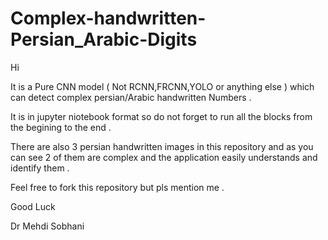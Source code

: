 # Complex-handwritten-Persian_Arabic-Digits
Hi

It is a Pure CNN model ( Not RCNN,FRCNN,YOLO or anything else ) which can detect complex persian/Arabic handwritten Numbers . 

It is in jupyter niotebook format so do not forget to run all the blocks from the begining to the end . 

There are also 3 persian handwritten images in this repository and as you can see 2 of them are complex and the application easily understands and identify them .

Feel free to fork this repository but pls mention me . 

Good Luck 

Dr Mehdi Sobhani
